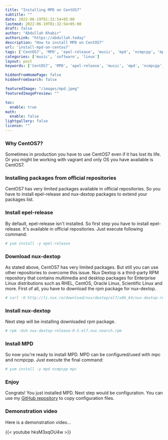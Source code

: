 ```yaml
---
title: "Installing MPD on CentOS7"
subtitle: ""
date: 2022-06-19T01:32:54+05:00
lastmod: 2022-06-19T01:32:54+05:00
draft: false
author: "Abdullah Khabir"
authorLink: "https://abdullah.today"
description: "How to install MPD on CentOS7"
url: 'install-mpd-on-centos7'
tags: ['CentOS7', 'MPD', 'epel-release', 'music', 'mpd', 'ncmpcpp', 'mpc', 'music player daemon']
categories: ['music', 'software', 'linux']
layout: post
keywords: ['CentOS7', 'MPD', 'epel-release', 'music', 'mpd', 'ncmpcpp', 'mpc', 'music player daemon', 'Abdullah', 'Abdullah Khabir']

hiddenFromHomePage: false
hiddenFromSearch: false

featuredImage: "/images/mpd.jpeg"
featuredImagePreview: "" 

toc:
  enable: true
math:
  enable: false
lightgallery: false
license: ""
---
```

### Why CentOS7?

Sometimes in production you have to use CentOS7 even if it has lost its life. 
Or you might be working with vagrant and only OS you have available is CentOS7. 

### Installing packages from official repositories

CentOS7 has very limited packages available in official repositories. So you 
have to install epel-release and nux-dextop packages to extend your packages 
list.

### Install epel-release

By default, epel-release isn't installed. So first step you have to install 
epel-release. It's available in official repositories. Just execute following 
command:

```bash
# yum install -y epel-release
```

### Download nux-dextop

As stated above, CentOS7 has very limited packages. But still you can use other 
repositories to overcome this issue. Nux Dextop is a third-party RPM repository that contains multimedia and desktop packages for Enterprise Linux distributions such as RHEL, CentOS, Oracle Linux, Scientific Linux and more.
First of all, you have to download the rpm package for nux-dextop.

```bash
# curl -O http://li.nux.ro/download/nux/dextop/el7/x86_64/nux-dextop-release-0-5.el7.nux.noarch.rpm
```

### Install nux-dextop

Next step will be installing downloaded rpm package.

```bash
# rpm -Uvh nux-dextop-release-0-5.el7.nux.noarch.rpm
```

### Install MPD

So now you're ready to install MPD. MPD can be configured/used with mpc and 
ncmpcpp. Just execute the final command:

```bash
# yum install -y mpd ncmpcpp mpc
```

### Enjoy

Congrats! You just installed MPD. Next step would be configuration. You can use 
my [GitHub repository](https://github.com/Awan/cfg.git) to copy configuration files. 

### Demonstration video

Here is a demonstration video...

{{< youtube hksM3xqOU4w >}}
